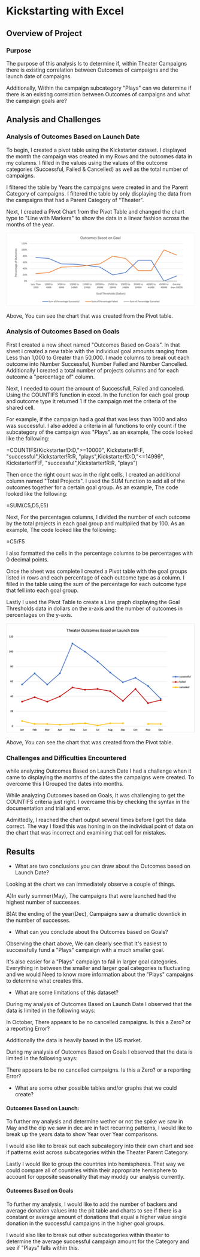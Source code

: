 # Kickstarting with Excel

## Overview of Project

### Purpose
The purpose of this analysis Is to determine if, within Theater Campaigns there is existing correlation between Outcomes of campaigns and the launch date of campaigns.

Additionally, Within the campaign subcategory "Plays" can we determine if there is an existing correlation between Outcomes of campaigns and what the campaign goals are?

## Analysis and Challenges

### Analysis of Outcomes Based on Launch Date
To begin, I created a pivot table using the Kickstarter dataset. I displayed the month the campaign was created in my Rows and the outcomes data in my columns. I filled in the values using the values of the outcome categories (Successful, Failed & Cancelled) as well as the total number of campaigns.

I filtered the table by Years the campaigns were created in and the Parent Category of campaigns. I filtered the table by only displaying the data from the campaigns that had a Parent Category of "Theater".

Next, I created a Pivot Chart from the Pivot Table and changed the chart type to "Line with Markers" to show the data in a linear fashion across the months of the year.



![Chart 1](https://github.com/joshdaniels/kickstarter-analysis/blob/main/Outcomes_vs_Goals_v2.png)



Above, You can see the chart that was created from the Pivot table.

### Analysis of Outcomes Based on Goals
First I created a new sheet named "Outcomes Based on Goals". In that sheet i created a new table with the individual goal amounts ranging from Less than 1,000 to Greater than 50,000. I made columns to break out each outcome into Number Successful, Number Failed and Number Cancelled. Additionally I created a total number of projects columns and for each outcome a "percentage of" column.

Next, I needed to count the amount of Successfull, Failed and canceled. Using the COUNTIFS function in excel. In the function for each goal group and outcome type it returned 1 if the campaign met the criteria of the shared cell.

For example, if the campaign had a goal that was less than 1000 and also was successful. I also added a criteria in all functions to only count if the subcategory of the campaign was "Plays". as an example, The code looked like the following:

  =COUNTIFS(Kickstarter!D:D,">=10000",  Kickstarter!F:F, "successful",Kickstarter!R:R, "plays",Kickstarter!D:D,"<=14999", Kickstarter!F:F, "successful",Kickstarter!R:R, "plays")

Then once the right count was in the right cells, I created an additional column named "Total Projects". I used the SUM function to add all of the outcomes together for a certain goal group. As an example, The code looked like the following:

  =SUM(C5,D5,E5)

Next, For the percentages columns, I divided the number of each outcome by the total projects in each goal group  and multiplied that by 100. As an example, The code looked like the following:

  =C5/F5

I also formatted the cells in the percentage columns to be percentages with 0 decimal points.

Once the sheet was complete I created a Pivot table with the goal groups listed in rows and each percentage of each outcome type as a column. I filled in the table using the sum of the percentage for each outcome type that fell into each goal group.

Lastly I used the Pivot Table to create a Line graph displaying the Goal Thresholds data in dollars on the x-axis and the number of outcomes in percentages on the y-axis.

![ chart image 2](https://github.com/joshdaniels/kickstarter-analysis/blob/main/Theater_Outcomes_vs_Launch.png)

Above, You can see the chart that was created from the Pivot table.


### Challenges and Difficulties Encountered
while analyzing Outcomes Based on Launch Date I had a challenge when it came to displaying the months of the dates the campaigns were created. To overcome this I Grouped the dates into months.

While analyzing Outcomes based on Goals, It was challenging to get the COUNTIFS criteria just right. I overcame this by checking the syntax in the documentation and trial and error.

Admittedly, I reached the chart output several times before I got the data correct. The way I fixed this was honing in on the individual point of data on the chart that was incorrect and examining that cell for mistakes.

## Results

- What are two conclusions you can draw about the Outcomes based on Launch Date?

Looking at the chart we can immediately observe a couple of things.

A)In early summer(May), The campaigns that were launched had the highest number of successes.

B)At the ending of the year(Dec), Campaigns saw a dramatic downtick in the number of successes.

- What can you conclude about the Outcomes based on Goals?

Observing the chart above, We can clearly see that It's easiest to successfully fund a "Plays" campaign with a much smaller goal.

It's also easier for a "Plays" campaign to fail in larger goal categories.
Everything in between the smaller and larger goal categories is fluctuating and we would Need to know more information about the "Plays" campaigns to determine what creates this.

- What are some limitations of this dataset?

During my analysis of Outcomes Based on Launch Date I observed that the data is limited in the following ways:

In October, There appears to be no cancelled campaigns. Is this a Zero? or a reporting Error?

Additionally the data is heavily based in the US market.

During my analysis of Outcomes Based on Goals I observed that the data is limited in the following ways:

There appears to be no cancelled campaigns. Is this a Zero? or a reporting Error?

- What are some other possible tables and/or graphs that we could create?


#### Outcomes Based on Launch:
To further my analysis and determine wether or not the spike we saw in May and the dip we saw in dec are in fact recurring patterns, I would like to break up the years data to show Year over Year comparisons.

I would also like to break out each subcategory into their own chart and see if patterns exist across subcategories within the Theater Parent Category.

Lastly I would like to group the countries into hemispheres. That way we could compare all of countries within their appropriate hemisphere to account for opposite seasonality that may muddy our analysis currently.

#### Outcomes Based on Goals
To further my analysis, I would like to add the number of backers and average donation values into the pit table and charts to see if there is a constant or average amount of donations that equal a higher value single donation in the successful campaigns in the higher goal groups.

I would also like to break out other subcategories within theater to determine the average successful campaign amount for the Category and see if "Plays" falls within this.
